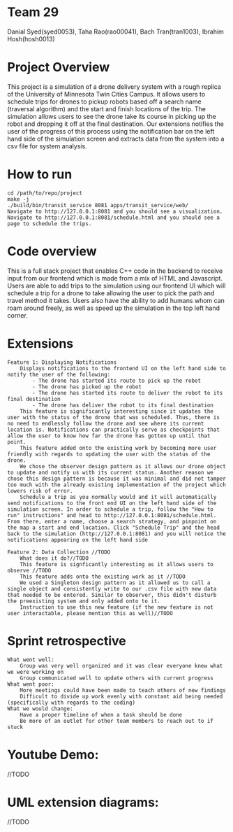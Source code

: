 # Team 29
Danial Syed(syed0053), Taha Rao(rao00041), Bach Tran(tran1003), Ibrahim Hosh(hosh0013)

# Project Overview
This project is a simulation of a drone delivery system with a rough replica of the University of Minnesota Twin Cities Campus. It allows users to schedule trips for drones to pickup robots based off a search name (traversal algorithm) and the start and finish locations of the trip. The simulation allows users to see the drone take its course in picking up the robot and dropping it off at the final destination. Our extensions notifies the user of the progress of this process using the notification bar on the left hand side of the simulation screen and extracts data from the system into a csv file for system analysis.

# How to run
    cd /path/to/repo/project
    make -j
    ./build/bin/transit_service 8081 apps/transit_service/web/
    Navigate to http://127.0.0.1:8081 and you should see a visualization.
    Navigate to http://127.0.0.1:8081/schedule.html and you should see a page to schedule the trips.

# Code overview
This is a full stack project that enables C++ code in the backend to receive input from our frontend which is made from a mix of HTML and Javascript. Users are able to add trips to the simulation using our frontend UI which will schedule a trip for a drone to take allowing the user to pick the path and travel method it takes. Users also have the ability to add humans whom can roam around freely, as well as speed up the simulation in the top left hand corner.

# Extensions
    Feature 1: Displaying Notifications
        Displays notifications to the frontend UI on the left hand side to notify the user of the following: 
            - The drone has started its route to pick up the robot
            - The drone has picked up the robot
            - The drone has started its route to deliver the robot to its final destination
            - The drone has deliver the robot to its final destination
        This feature is significantly interesting since it updates the user with the status of the drone that was scheduled. Thus, there is no need to endlessly follow the drone and see where its current location is. Notifications can practically serve as checkpoints that allow the user to know how far the drone has gotten up until that point.
        This feature added onto the existing work by becoming more user friendly with regards to updating the user with the status of the drone. 
        We chose the observer design pattern as it allows our drone object to update and notify us with its current status. Another reason we chose this design pattern is because it was minimal and did not tamper too much with the already existing implementation of the project which lowers risk of error.
        Schedule a trip as you normally would and it will automatically send notifications to the front end UI on the left hand side of the simulation screen. In order to schedule a trip, follow the "How to run" instructions" and head to http://127.0.0.1:8081/schedule.html. From there, enter a name, choose a search strategy, and pinpoint on the map a start and end location. Click "Schedule Trip" and the head back to the simulation (http://127.0.0.1:8081) and you will notice the notifications appearing on the left hand side

    Feature 2: Data Collection //TODO
        What does it do?//TODO
        This feature is signficantly interesting as it allows users to observe //TODO
        This feature adds onto the existing work as it //TODO
        We used a Singleton design pattern as it allowed us to call a single object and consistently write to our .csv file with new data that needed to be entered. Similar to observer, this didn't disturb the preexisting system and only added onto to it. 
        Instruction to use this new feature (if the new feature is not user interactable, please mention this as well)//TODO

# Sprint retrospective
    What went well:
        Group was very well organized and it was clear everyone knew what we were working on
        Group communicated well to update others with current progress
    What went poor:
        More meetings could have been made to teach others of new findings
        Difficult to divide up work evenly with constant aid being needed (specifically with regards to the coding)
    What we would change:
        Have a proper timeline of when a task should be done
        Be more of an outlet for other team members to reach out to if stuck

# Youtube Demo: 
//TODO

# UML extension diagrams: 
//TODO